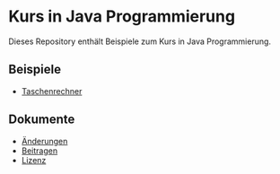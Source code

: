 # Kurs in Java Programmierung

Dieses Repository enthält Beispiele zum Kurs in Java Programmierung.

## Beispiele

* [Taschenrechner](./Quellen/Taschenrechner/)

## Dokumente

* [Änderungen](./CHANGELOG.md)
* [Beitragen](./CONTRIBUTING.md)
* [Lizenz](./LICENSE.md)